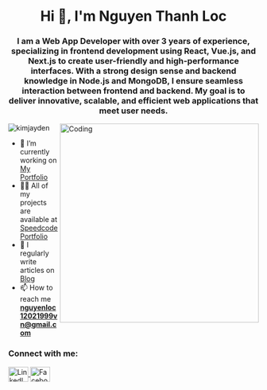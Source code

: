 <h1 align="center">Hi 👋, I'm  Nguyen Thanh Loc </h1>
<h3 align="center">I am a Web App Developer with over 3 years of experience, specializing in frontend development using React, Vue.js, and Next.js to create user-friendly and high-performance interfaces. With a strong design sense and backend knowledge in Node.js and MongoDB, I ensure seamless interaction between frontend and backend. My goal is to deliver innovative, scalable, and efficient web applications that meet user needs.</h3>

<img align="right" alt="Coding" width="400" src="https://media3.giphy.com/media/v1.Y2lkPTc5MGI3NjExcnEzeXV1M24zNmlnZjZlcHI3YWJ2eHV6cXRvcWIxbzdjOWJ1dHo2ciZlcD12MV9pbnRlcm5hbF9naWZfYnlfaWQmY3Q9Zw/78XCFBGOlS6keY1Bil/giphy.gif"/>

<p align="left"> 
  <img src="https://komarev.com/ghpvc/?username=kimjayden&label=Profile%20views&color=0e75b6&style=flat" alt="kimjayden" /> 
</p>

- 🔭 I’m currently working on [My Portfolio](https://www.nguyenloc.dev/)  
- 👨‍💻 All of my projects are available at [Speedcode Portfolio](https://www.nguyenloc.dev/works)  
- 📝 I regularly write articles on [Blog](https://www.nguyenloc.dev/blogs)  
- 📫 How to reach me **nguyenloc12021999vn@gmail.com**  

<h3 align="left">Connect with me:</h3>
<p align="left">
  <a href="https://www.linkedin.com/in/nguy%E1%BB%85n-th%C3%A0nh-l%E1%BB%99c-479476196/" target="blank">
    <img align="center" src="https://img.icons8.com/?size=100&id=13930&format=png&color=000000" alt="LinkedIn" height="30" width="40" />
  </a>
  <a href="https://www.facebook.com/your.facebook.username" target="blank">
    <img align="center" src="https://raw.githubusercontent.com/rahuldkjain/github-profile-readme-generator/master/src/images/icons/Social/facebook.svg" alt="Facebook" height="30" width="40" />
  </a>
</p>

